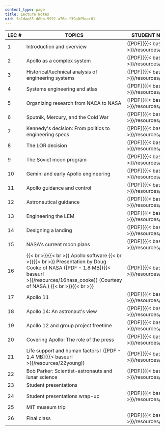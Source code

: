 ```yaml
---
content_type: page
title: Lecture Notes
uid: fa1dae85-d0bb-9992-a76e-f39a0f5eac01
---
```


| LEC # | TOPICS | STUDENT NOTES |
| --- | --- | --- |
| 1 | Introduction and overview | ([PDF]({{< baseurl >}}/resources/lec01)) |
| 2 | Apollo as a complex system | ([PDF]({{< baseurl >}}/resources/lec02)) |
| 3 | Historical/technical analysis of engineering systems | ([PDF]({{< baseurl >}}/resources/lec03)) |
| 4 | Systems engineering and atlas | ([PDF]({{< baseurl >}}/resources/lec04)) |
| 5 | Organizing research from NACA to NASA | ([PDF]({{< baseurl >}}/resources/lec05)) |
| 6 | Sputnik, Mercury, and the Cold War | ([PDF]({{< baseurl >}}/resources/lec06)) |
| 7 | Kennedy's decision: From politics to engineering specs | ([PDF]({{< baseurl >}}/resources/lec07)) |
| 8 | The LOR decision | ([PDF]({{< baseurl >}}/resources/lec08)) |
| 9 | The Soviet moon program | ([PDF]({{< baseurl >}}/resources/lec09)) |
| 10 | Gemini and early Apollo engineering | ([PDF]({{< baseurl >}}/resources/lec10)) |
| 11 | Apollo guidance and control | ([PDF]({{< baseurl >}}/resources/lec11)) |
| 12 | Astronautical guidance | ([PDF]({{< baseurl >}}/resources/lec12)) |
| 13 | Engineering the LEM | ([PDF]({{< baseurl >}}/resources/lec13)) |
| 14 | Designing a landing | ([PDF]({{< baseurl >}}/resources/lec14)) |
| 15 | NASA's current moon plans | ([PDF]({{< baseurl >}}/resources/lec15)) |
| 16 |  {{< br >}}{{< br >}} Apollo software {{< br >}}{{< br >}} Presentation by Doug Cooke of NASA ([PDF - 1.8 MB]({{< baseurl >}}/resources/16nasa_cooke)) (Courtesy of NASA.) {{< br >}}{{< br >}}  | ([PDF]({{< baseurl >}}/resources/lec16)) |
| 17 | Apollo 11 | ([PDF]({{< baseurl >}}/resources/lec17)) |
| 18 | Apollo 14: An astronaut's view | ([PDF]({{< baseurl >}}/resources/lec18)) |
| 19 | Apollo 12 and group project freetime | ([PDF]({{< baseurl >}}/resources/lec19)) |
| 20 | Covering Apollo: The role of the press | ([PDF]({{< baseurl >}}/resources/lec20)) |
| 21 | Life support and human factors I ([PDF - 1.4 MB]({{< baseurl >}}/resources/22young)) | ([PDF]({{< baseurl >}}/resources/lec21)) |
| 22 | Bob Parker: Scientist-astronauts and lunar science | ([PDF]({{< baseurl >}}/resources/lec22)) |
| 23 | Student presentations | &nbsp; |
| 24 | Student presentations wrap-up | ([PDF]({{< baseurl >}}/resources/lec24)) |
| 25 | MIT museum trip | &nbsp; |
| 26 | Final class | ([PDF]({{< baseurl >}}/resources/lec26))